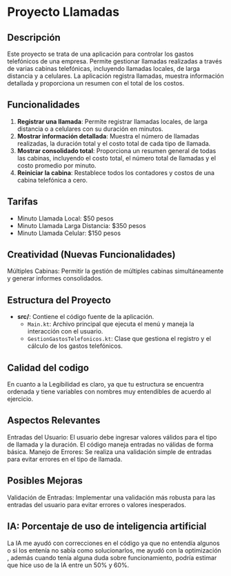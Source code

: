 # Proyecto Llamadas

## Descripción

Este proyecto se trata de una aplicación para controlar los gastos telefónicos de una empresa. Permite gestionar llamadas realizadas a través de varias cabinas telefónicas, incluyendo llamadas locales, de larga distancia y a celulares. La aplicación registra llamadas, muestra información detallada y proporciona un resumen con el total de los costos.

## Funcionalidades

1. **Registrar una llamada**: Permite registrar llamadas locales, de larga distancia o a celulares con su duración en minutos.
2. **Mostrar información detallada**: Muestra el número de llamadas realizadas, la duración total y el costo total de cada tipo de llamada.
3. **Mostrar consolidado total**: Proporciona un resumen general de todas las cabinas, incluyendo el costo total, el número total de llamadas y el costo promedio por minuto.
4. **Reiniciar la cabina**: Restablece todos los contadores y costos de una cabina telefónica a cero.
   

## Tarifas

- Minuto Llamada Local: $50 pesos
- Minuto Llamada Larga Distancia: $350 pesos
- Minuto Llamada Celular: $150 pesos
  
## Creatividad (Nuevas Funcionalidades)
 Múltiples Cabinas: Permitir la gestión de múltiples cabinas simultáneamente y generar informes consolidados.
 
## Estructura del Proyecto

- **src/**: Contiene el código fuente de la aplicación.
    - `Main.kt`: Archivo principal que ejecuta el menú y maneja la interacción con el usuario.
    - `GestionGastosTelefonicos.kt`: Clase que gestiona el registro y el cálculo de los gastos telefónicos.
      
      
## Calidad del codigo
 En cuanto a la Legibilidad es claro, ya que tu estructura se encuentra ordenada y tiene variables con nombres muy entendibles de acuerdo al ejercicio.

## Aspectos Relevantes
Entradas del Usuario: El usuario debe ingresar valores válidos para el tipo de llamada y la duración. El código maneja entradas no válidas de forma básica.
Manejo de Errores: Se realiza una validación simple de entradas para evitar errores en el tipo de llamada. 

## Posibles Mejoras
Validación de Entradas: Implementar una validación más robusta para las entradas del usuario para evitar errores o valores inesperados.

## IA: Porcentaje de uso de inteligencia artificial

La IA me ayudó con correcciones en el código ya que no entendía algunos o si los entenía no sabía como solucionarlos, me ayudó con la optimización , además cuando tenía alguna duda sobre funcionamiento, podría estimar que hice uso de la IA entre un 50% y 60%.


